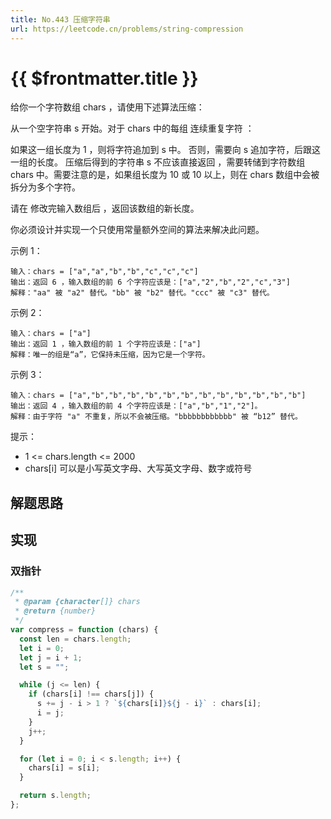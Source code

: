 ```yaml
---
title: No.443 压缩字符串
url: https://leetcode.cn/problems/string-compression
---
```


# <a class='!no-underline' :href="$frontmatter.url" target="_blank">{{ $frontmatter.title }}</a>

给你一个字符数组 chars ，请使用下述算法压缩：

从一个空字符串 s 开始。对于 chars 中的每组 连续重复字符 ：

如果这一组长度为 1 ，则将字符追加到 s 中。
否则，需要向 s 追加字符，后跟这一组的长度。
压缩后得到的字符串 s 不应该直接返回 ，需要转储到字符数组 chars 中。需要注意的是，如果组长度为 10 或 10 以上，则在 chars 数组中会被拆分为多个字符。

请在 修改完输入数组后 ，返回该数组的新长度。

你必须设计并实现一个只使用常量额外空间的算法来解决此问题。

示例 1：

```text
输入：chars = ["a","a","b","b","c","c","c"]
输出：返回 6 ，输入数组的前 6 个字符应该是：["a","2","b","2","c","3"]
解释："aa" 被 "a2" 替代。"bb" 被 "b2" 替代。"ccc" 被 "c3" 替代。
```

示例 2：

```text
输入：chars = ["a"]
输出：返回 1 ，输入数组的前 1 个字符应该是：["a"]
解释：唯一的组是“a”，它保持未压缩，因为它是一个字符。
```

示例 3：

```text
输入：chars = ["a","b","b","b","b","b","b","b","b","b","b","b","b"]
输出：返回 4 ，输入数组的前 4 个字符应该是：["a","b","1","2"]。
解释：由于字符 "a" 不重复，所以不会被压缩。"bbbbbbbbbbbb" 被 “b12” 替代。
```

提示：

- 1 <= chars.length <= 2000
- chars\[i\] 可以是小写英文字母、大写英文字母、数字或符号

## 解题思路

## 实现

### 双指针

```js
/**
 * @param {character[]} chars
 * @return {number}
 */
var compress = function (chars) {
  const len = chars.length;
  let i = 0;
  let j = i + 1;
  let s = "";

  while (j <= len) {
    if (chars[i] !== chars[j]) {
      s += j - i > 1 ? `${chars[i]}${j - i}` : chars[i];
      i = j;
    }
    j++;
  }

  for (let i = 0; i < s.length; i++) {
    chars[i] = s[i];
  }

  return s.length;
};
```
